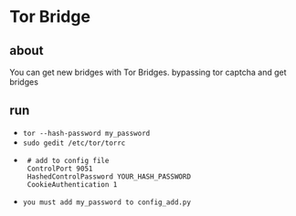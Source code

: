 # Tor Bridge

## about
You can get new bridges with Tor Bridges. bypassing tor captcha and get bridges

## run
-  `tor --hash-password my_password`
-  `sudo gedit /etc/tor/torrc`
-  ```
    # add to config file
    ControlPort 9051
    HashedControlPassword YOUR_HASH_PASSWORD
    CookieAuthentication 1
    ```
 - `you must add my_password to config_add.py` 
